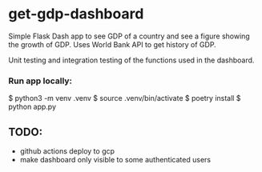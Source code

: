 # get-gdp-dashboard 

Simple Flask Dash app to see GDP of a country and see a figure showing the growth of GDP. Uses World Bank API to get history of GDP. 


Unit testing and integration testing of the functions used in the dashboard. 



### Run app locally: 
$ python3 -m venv .venv
$ source .venv/bin/activate 
$ poetry install 
$ python app.py

## TODO: 

- github actions deploy to gcp 
- make dashboard only visible to some authenticated users 






